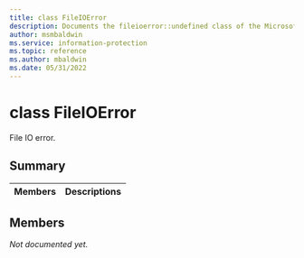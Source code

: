 ```yaml
---
title: class FileIOError 
description: Documents the fileioerror::undefined class of the Microsoft Information Protection SDK.
author: msmbaldwin
ms.service: information-protection
ms.topic: reference
ms.author: mbaldwin
ms.date: 05/31/2022
---
```


# class FileIOError 
File IO error.
  
## Summary
 Members                        | Descriptions                                
--------------------------------|---------------------------------------------
  
## Members
_Not documented yet._

